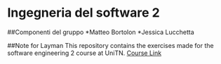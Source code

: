 # Ingegneria del software 2
##Componenti del gruppo
*Matteo Bortolon
*Jessica Lucchetta

##Note for Layman
This repository contains the exercises made for the software engineering 2 course at UniTN. [Course Link](https://github.com/ict4g/ase2017)